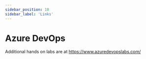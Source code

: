 ```yaml
---
sidebar_position: 10
sidebar_label: 'Links'
---
```


# Azure DevOps

Additional hands on labs are at https://www.azuredevopslabs.com/